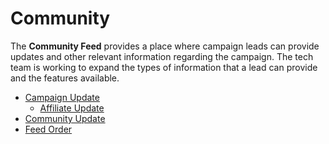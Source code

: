 # Community

The **Community Feed** provides a place where campaign leads can provide updates and other relevant information regarding the campaign. The tech team is working to expand the types of information that a lead can provide and the features available.

- [Campaign Update](campaign-update.md)
  + [Affiliate Update](campaign-update.md#affiliate-update)
- [Community Update](community-update.md)
- [Feed Order](feed-order.md)
